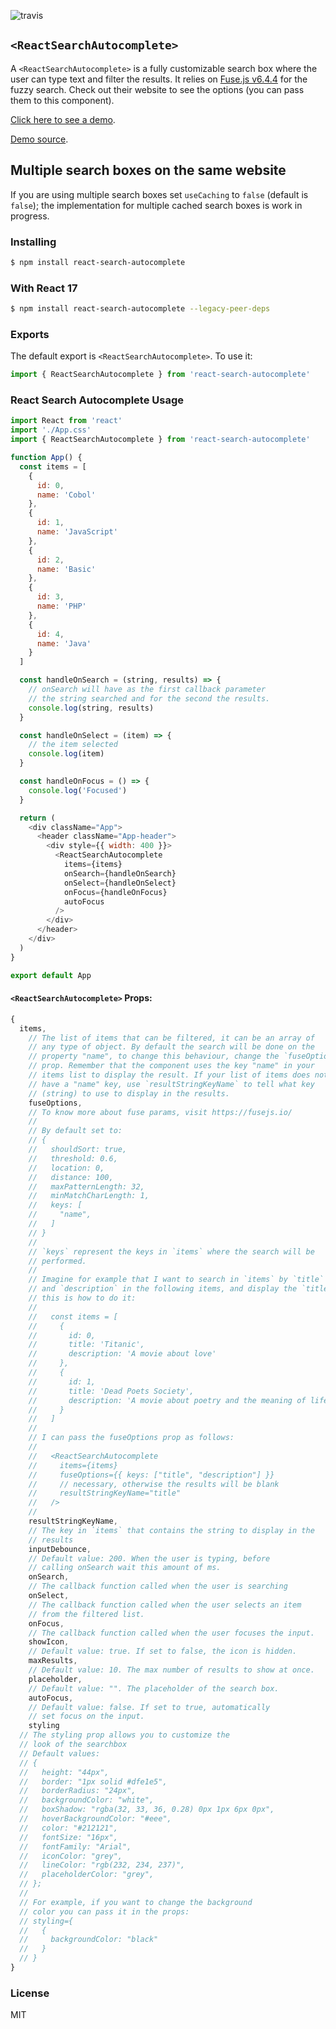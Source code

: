 ![travis](https://travis-ci.com/sickdyd/react-search-autocomplete.svg?branch=master)

## `<ReactSearchAutocomplete>`

A `<ReactSearchAutocomplete>` is a fully customizable search box where the user can type text and filter the results. It relies on [Fuse.js v6.4.4](https://fusejs.io/) for the fuzzy search. Check out their website to see the options (you can pass them to this component).

[Click here to see a demo](https://sickdyd.github.io/react-search-autocomplete-demo/).

[Demo source](https://github.com/sickdyd/react-search-autocomplete-demo).


## Multiple search boxes on the same website

If you are using multiple search boxes set `useCaching` to `false` (default is `false`); the implementation for multiple cached search boxes is work in progress.

### Installing

```bash
$ npm install react-search-autocomplete
```

### With React 17

```bash
$ npm install react-search-autocomplete --legacy-peer-deps
```

### Exports

The default export is `<ReactSearchAutocomplete>`.
To use it:

```js
import { ReactSearchAutocomplete } from 'react-search-autocomplete'
```

### React Search Autocomplete Usage

```js
import React from 'react'
import './App.css'
import { ReactSearchAutocomplete } from 'react-search-autocomplete'

function App() {
  const items = [
    {
      id: 0,
      name: 'Cobol'
    },
    {
      id: 1,
      name: 'JavaScript'
    },
    {
      id: 2,
      name: 'Basic'
    },
    {
      id: 3,
      name: 'PHP'
    },
    {
      id: 4,
      name: 'Java'
    }
  ]

  const handleOnSearch = (string, results) => {
    // onSearch will have as the first callback parameter
    // the string searched and for the second the results.
    console.log(string, results)
  }

  const handleOnSelect = (item) => {
    // the item selected
    console.log(item)
  }

  const handleOnFocus = () => {
    console.log('Focused')
  }

  return (
    <div className="App">
      <header className="App-header">
        <div style={{ width: 400 }}>
          <ReactSearchAutocomplete
            items={items}
            onSearch={handleOnSearch}
            onSelect={handleOnSelect}
            onFocus={handleOnFocus}
            autoFocus
          />
        </div>
      </header>
    </div>
  )
}

export default App
```

#### `<ReactSearchAutocomplete>` Props:

```js
{
  items,
    // The list of items that can be filtered, it can be an array of
    // any type of object. By default the search will be done on the
    // property "name", to change this behaviour, change the `fuseOptions`
    // prop. Remember that the component uses the key "name" in your
    // items list to display the result. If your list of items does not
    // have a "name" key, use `resultStringKeyName` to tell what key
    // (string) to use to display in the results.
    fuseOptions,
    // To know more about fuse params, visit https://fusejs.io/
    //
    // By default set to:
    // {
    //   shouldSort: true,
    //   threshold: 0.6,
    //   location: 0,
    //   distance: 100,
    //   maxPatternLength: 32,
    //   minMatchCharLength: 1,
    //   keys: [
    //     "name",
    //   ]
    // }
    //
    // `keys` represent the keys in `items` where the search will be
    // performed.
    //
    // Imagine for example that I want to search in `items` by `title`
    // and `description` in the following items, and display the `title`;
    // this is how to do it:
    //
    //   const items = [
    //     {
    //       id: 0,
    //       title: 'Titanic',
    //       description: 'A movie about love'
    //     },
    //     {
    //       id: 1,
    //       title: 'Dead Poets Society',
    //       description: 'A movie about poetry and the meaning of life'
    //     }
    //   ]
    //
    // I can pass the fuseOptions prop as follows:
    //
    //   <ReactSearchAutocomplete
    //     items={items}
    //     fuseOptions={{ keys: ["title", "description"] }}
    //     // necessary, otherwise the results will be blank
    //     resultStringKeyName="title"
    //   />
    //
    resultStringKeyName,
    // The key in `items` that contains the string to display in the
    // results
    inputDebounce,
    // Default value: 200. When the user is typing, before
    // calling onSearch wait this amount of ms.
    onSearch,
    // The callback function called when the user is searching
    onSelect,
    // The callback function called when the user selects an item
    // from the filtered list.
    onFocus,
    // The callback function called when the user focuses the input.
    showIcon,
    // Default value: true. If set to false, the icon is hidden.
    maxResults,
    // Default value: 10. The max number of results to show at once.
    placeholder,
    // Default value: "". The placeholder of the search box.
    autoFocus,
    // Default value: false. If set to true, automatically
    // set focus on the input.
    styling
  // The styling prop allows you to customize the
  // look of the searchbox
  // Default values:
  // {
  //   height: "44px",
  //   border: "1px solid #dfe1e5",
  //   borderRadius: "24px",
  //   backgroundColor: "white",
  //   boxShadow: "rgba(32, 33, 36, 0.28) 0px 1px 6px 0px",
  //   hoverBackgroundColor: "#eee",
  //   color: "#212121",
  //   fontSize: "16px",
  //   fontFamily: "Arial",
  //   iconColor: "grey",
  //   lineColor: "rgb(232, 234, 237)",
  //   placeholderColor: "grey",
  // };
  //
  // For example, if you want to change the background
  // color you can pass it in the props:
  // styling={
  //   {
  //     backgroundColor: "black"
  //   }
  // }
}
```

### License

MIT
